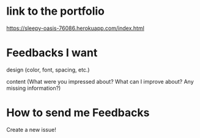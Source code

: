 # link to the portfolio

https://sleepy-oasis-76086.herokuapp.com/index.html

# Feedbacks I want

design (color, font, spacing, etc.)

content (What were you impressed about? What can I improve about? Any missing information?)

# How to send me Feedbacks

Create a new issue!
